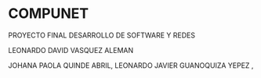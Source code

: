 # COMPUNET

PROYECTO FINAL
DESARROLLO DE SOFTWARE Y REDES

<p>LEONARDO DAVID VASQUEZ ALEMAN</p> 
JOHANA PAOLA QUINDE ABRIL, 
LEONARDO JAVIER GUANOQUIZA YEPEZ ,
